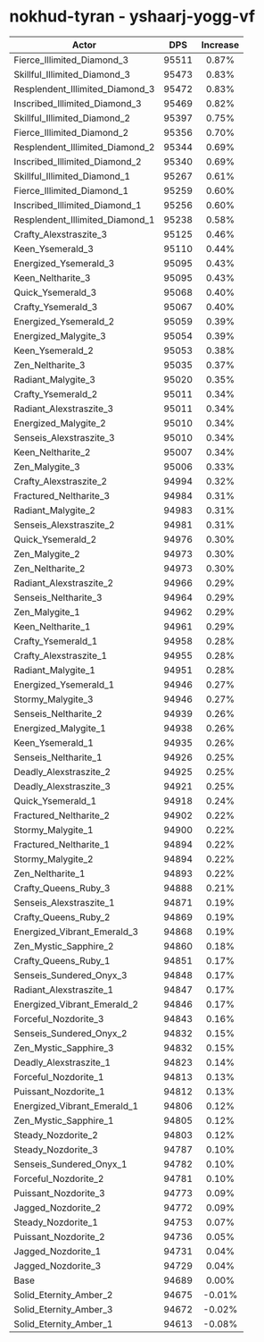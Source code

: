 # nokhud-tyran - yshaarj-yogg-vf
| Actor | DPS | Increase |
|---|:---:|:---:|
|Fierce_Illimited_Diamond_3|95511|0.87%|
|Skillful_Illimited_Diamond_3|95473|0.83%|
|Resplendent_Illimited_Diamond_3|95472|0.83%|
|Inscribed_Illimited_Diamond_3|95469|0.82%|
|Skillful_Illimited_Diamond_2|95397|0.75%|
|Fierce_Illimited_Diamond_2|95356|0.70%|
|Resplendent_Illimited_Diamond_2|95344|0.69%|
|Inscribed_Illimited_Diamond_2|95340|0.69%|
|Skillful_Illimited_Diamond_1|95267|0.61%|
|Fierce_Illimited_Diamond_1|95259|0.60%|
|Inscribed_Illimited_Diamond_1|95256|0.60%|
|Resplendent_Illimited_Diamond_1|95238|0.58%|
|Crafty_Alexstraszite_3|95125|0.46%|
|Keen_Ysemerald_3|95110|0.44%|
|Energized_Ysemerald_3|95095|0.43%|
|Keen_Neltharite_3|95095|0.43%|
|Quick_Ysemerald_3|95068|0.40%|
|Crafty_Ysemerald_3|95067|0.40%|
|Energized_Ysemerald_2|95059|0.39%|
|Energized_Malygite_3|95054|0.39%|
|Keen_Ysemerald_2|95053|0.38%|
|Zen_Neltharite_3|95035|0.37%|
|Radiant_Malygite_3|95020|0.35%|
|Crafty_Ysemerald_2|95011|0.34%|
|Radiant_Alexstraszite_3|95011|0.34%|
|Energized_Malygite_2|95010|0.34%|
|Senseis_Alexstraszite_3|95010|0.34%|
|Keen_Neltharite_2|95007|0.34%|
|Zen_Malygite_3|95006|0.33%|
|Crafty_Alexstraszite_2|94994|0.32%|
|Fractured_Neltharite_3|94984|0.31%|
|Radiant_Malygite_2|94983|0.31%|
|Senseis_Alexstraszite_2|94981|0.31%|
|Quick_Ysemerald_2|94976|0.30%|
|Zen_Malygite_2|94973|0.30%|
|Zen_Neltharite_2|94973|0.30%|
|Radiant_Alexstraszite_2|94966|0.29%|
|Senseis_Neltharite_3|94964|0.29%|
|Zen_Malygite_1|94962|0.29%|
|Keen_Neltharite_1|94961|0.29%|
|Crafty_Ysemerald_1|94958|0.28%|
|Crafty_Alexstraszite_1|94955|0.28%|
|Radiant_Malygite_1|94951|0.28%|
|Energized_Ysemerald_1|94946|0.27%|
|Stormy_Malygite_3|94946|0.27%|
|Senseis_Neltharite_2|94939|0.26%|
|Energized_Malygite_1|94938|0.26%|
|Keen_Ysemerald_1|94935|0.26%|
|Senseis_Neltharite_1|94926|0.25%|
|Deadly_Alexstraszite_2|94925|0.25%|
|Deadly_Alexstraszite_3|94921|0.25%|
|Quick_Ysemerald_1|94918|0.24%|
|Fractured_Neltharite_2|94902|0.22%|
|Stormy_Malygite_1|94900|0.22%|
|Fractured_Neltharite_1|94894|0.22%|
|Stormy_Malygite_2|94894|0.22%|
|Zen_Neltharite_1|94893|0.22%|
|Crafty_Queens_Ruby_3|94888|0.21%|
|Senseis_Alexstraszite_1|94871|0.19%|
|Crafty_Queens_Ruby_2|94869|0.19%|
|Energized_Vibrant_Emerald_3|94868|0.19%|
|Zen_Mystic_Sapphire_2|94860|0.18%|
|Crafty_Queens_Ruby_1|94851|0.17%|
|Senseis_Sundered_Onyx_3|94848|0.17%|
|Radiant_Alexstraszite_1|94847|0.17%|
|Energized_Vibrant_Emerald_2|94846|0.17%|
|Forceful_Nozdorite_3|94843|0.16%|
|Senseis_Sundered_Onyx_2|94832|0.15%|
|Zen_Mystic_Sapphire_3|94832|0.15%|
|Deadly_Alexstraszite_1|94823|0.14%|
|Forceful_Nozdorite_1|94813|0.13%|
|Puissant_Nozdorite_1|94812|0.13%|
|Energized_Vibrant_Emerald_1|94806|0.12%|
|Zen_Mystic_Sapphire_1|94805|0.12%|
|Steady_Nozdorite_2|94803|0.12%|
|Steady_Nozdorite_3|94787|0.10%|
|Senseis_Sundered_Onyx_1|94782|0.10%|
|Forceful_Nozdorite_2|94781|0.10%|
|Puissant_Nozdorite_3|94773|0.09%|
|Jagged_Nozdorite_2|94772|0.09%|
|Steady_Nozdorite_1|94753|0.07%|
|Puissant_Nozdorite_2|94736|0.05%|
|Jagged_Nozdorite_1|94731|0.04%|
|Jagged_Nozdorite_3|94729|0.04%|
|Base|94689|0.00%|
|Solid_Eternity_Amber_2|94675|-0.01%|
|Solid_Eternity_Amber_3|94672|-0.02%|
|Solid_Eternity_Amber_1|94613|-0.08%|
